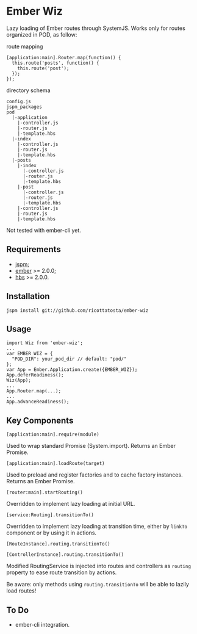 # Ember Wiz

Lazy loading of Ember routes through SystemJS.
Works only for routes organized in POD, as follow:

route mapping

    [application:main].Router.map(function() {
      this.route('posts', function() {
        this.route('post');
      });
    });

directory schema

    config.js
    jspm_packages
    pod
      |-application
        |-controller.js
        |-router.js
        |-template.hbs
      |-index
        |-controller.js
        |-router.js
        |-template.hbs
      |-posts
        |-index
          |-controller.js
          |-router.js
          |-template.hbs
        |-post
          |-controller.js
          |-router.js
          |-template.hbs
        |-controller.js
        |-router.js
        |-template.hbs

Not tested with ember-cli yet.

## Requirements

- [jspm](http://jspm.io);
- [ember](https://github.com/components/ember) >= 2.0.0;
- [hbs](https://github.com/n-fuse/plugin-ember-hbs) >= 2.0.0.

## Installation

    jspm install git://github.com/ricottatosta/ember-wiz

## Usage

    import Wiz from 'ember-wiz';
    ...
    var EMBER_WIZ = {
      "POD_DIR": your_pod_dir // default: "pod/"
    };
    var App = Ember.Application.create({EMBER_WIZ});
    App.deferReadiness();
    Wiz(App);
    ...
    App.Router.map(...);
    ...
    App.advanceReadiness();

## Key Components

`[application:main].require(module)`

Used to wrap standard Promise (System.import). Returns an Ember Promise.

`[application:main].loadRoute(target)`

Used to preload and register factories and to cache factory instances. Returns an Ember Promise.

`[router:main].startRouting()`

Overridden to implement lazy loading at initial URL.

`[service:Routing].transitionTo()`

Overridden to implement lazy loading at transition time, either by `linkTo` component or by using it in actions.

`[RouteInstance].routing.transitionTo()`

`[ControllerInstance].routing.transitionTo()`

Modified RoutingService is injected into routes and controllers as `routing` property to ease route transition by actions.

Be aware: only methods using `routing.transitionTo` will be able to lazily load routes!

## To Do

- ember-cli integration.